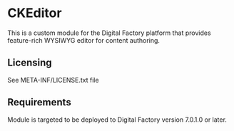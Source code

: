 CKEditor
==========================================

This is a custom module for the Digital Factory platform that provides feature-rich WYSIWYG editor for content authoring.

Licensing
---------
See META-INF/LICENSE.txt file

Requirements
------------
Module is targeted to be deployed to Digital Factory version 7.0.1.0 or later.
